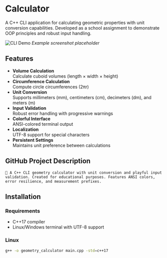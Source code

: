 # Calculator

A C++ CLI application for calculating geometric properties with unit conversion capabilities. Developed as a school assignment to demonstrate OOP principles and robust input handling.

![CLI Demo](https://via.placeholder.com/600x300.png?text=Geometry+Calculator+Demo) *Example screenshot placeholder*

## Features

- **Volume Calculation**  
  Calculate cuboid volumes (length × width × height)
- **Circumference Calculation**  
  Compute circle circumferences (2πr)
- **Unit Conversion**  
  Supports millimeters (mm), centimeters (cm), decimeters (dm), and meters (m)
- **Input Validation**  
  Robust error handling with progressive warnings
- **Colorful Interface**  
  ANSI-colored terminal output
- **Localization**  
  UTF-8 support for special characters
- **Persistent Settings**  
  Maintains unit preference between calculations

## GitHub Project Description
`📐 A C++ CLI geometry calculator with unit conversion and playful input validation. Created for educational purposes. Features ANSI colors, error resilience, and measurement prefixes.`

## Installation

### Requirements
- C++17 compiler
- Linux/Windows terminal with UTF-8 support

### Linux
```bash
g++ -o geometry_calculator main.cpp -std=c++17